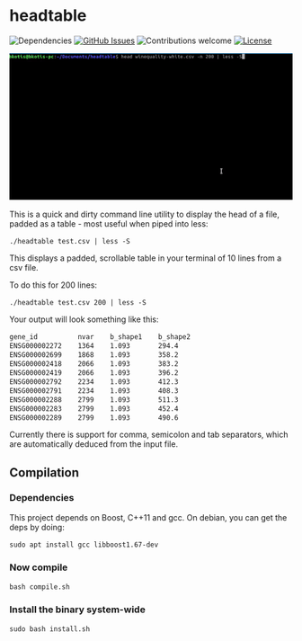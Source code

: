 # headtable
![Dependencies](https://img.shields.io/badge/dependencies-up%20to%20date-brightgreen.svg)
[![GitHub Issues](https://img.shields.io/github/issues/wickdchromosome/headtable.svg)](https://github.com/wickdchromosome/headtable/issues)
![Contributions welcome](https://img.shields.io/badge/contributions-welcome-orange.svg)
[![License](https://img.shields.io/badge/license-MIT-blue.svg)](https://opensource.org/licenses/MIT)

![demo](demo.gif)


This is a quick and dirty command line utility to display the head of a file, padded as a table - most useful when piped into less:
```
./headtable test.csv | less -S
```
This displays a padded, scrollable table in your terminal of 10 lines from a csv file.

To do this for 200 lines:
```
./headtable test.csv 200 | less -S
```

Your output will look something like this:
```
gene_id          nvar    b_shape1    b_shape2  
ENSG000002272    1364    1.093       294.4
ENSG000002699    1868    1.093       358.2
ENSG000002418    2066    1.093       383.2
ENSG000002419    2066    1.093       396.2
ENSG000002792    2234    1.093       412.3
ENSG000002791    2234    1.093       408.3
ENSG000002288    2799    1.093       511.3
ENSG000002283    2799    1.093       452.4
ENSG000002289    2799    1.093       490.6

```

Currently there is support for comma, semicolon and tab separators, which are automatically deduced 
from the input file.

## Compilation

### Dependencies
This project depends on Boost, C++11 and gcc.
On debian, you can get the deps by doing:
```
sudo apt install gcc libboost1.67-dev
```



### Now compile

```
bash compile.sh
```

### Install the binary system-wide

```
sudo bash install.sh
```
